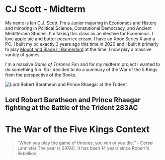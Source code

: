 # CJ Scott - Midterm
My name is Ian C.J. Scott. I'm a Junior majoring in Economics and History and minoring in Political Science, Constutional Democracy, and Ancient Meditteraen Studies. I'm taking this class as an elective for Economics. I love apple pie and butter pecan ice cream. I have an Xbox Series X and a PC. I built my pc exactly 3 years ago this time in 2020 and I built it primarly to play [Mount and Blade II: Bannerlord](https://www.taleworlds.com/en/Games/Bannerlord/) at the time. I now play a massive varitey of games. 

I'm a massive _Game of Thrones_ Fan and for my midterm project I wanted to do something fun. So I decided to do a summary of the War of the 5 Kings from the perspective of the Books.

![Lord Robert Baratheon and Prince Rhaegar at the Trident](https://th.bing.com/th/id/R.b3d5752d5dc8cd2706071c11800c9187?rik=6gjlIlU3hm4XyQ&riu=http%3a%2f%2fimages2.fanpop.com%2fimages%2fphotos%2f3400000%2fRobert-vs-Rhaegar-a-song-of-ice-and-fire-3420624-936-685.jpg&ehk=LdRQcZHJpaHuyBpx9URZqRXdOIga26laRFifPes5odk%3d&risl=&pid=ImgRaw&r=0)
## **Lord Robert Baratheon and Prince Rhaegar fighting at the Battle of the Trident 283AC**
# The War of the Five Kings Context
>“When you play the game of thrones, you win or you die.” - Cersei Lannister
The year is 297AC. It has been 14 years since Robert's Rebellion.
